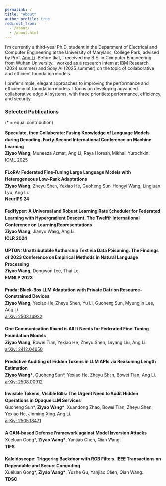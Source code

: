 ```yaml
---
permalink: /
title: "About"
author_profile: true
redirect_from: 
  - /about/
  - /about.html
---
```


I’m currently a third-year Ph.D. student in the Department of Electrical and Computer Engineering at the University of Maryland, College Park, advised by Prof. [Ang Li](https://www.ang-li.com/). Before that, I received my B.E. in Computer Engineering from Wuhan University. I worked as a research intern at IBM Research (2024 summer) and Sony AI (2025 summer) on the topic of collaborative and efficient foundation models.

I prefer simple, elegant approaches to improving the performance and efficiency of foundation models. I focus on developing advanced collaborative edge AI systems, with three priorities: performance, efficiency, and security.

### **Selected Publications**

(* = equal contribution) 

<div class="selected-pubs">

<p>
<strong>Speculate, then Collaborate: Fusing Knowledge of Language Models during Decoding. Forty-Second International Conference on Machine Learning</strong><br>
<strong>Ziyao Wang</strong>, Muneeza Azmat, Ang Li, Raya Horesh, Mikhail Yurochkin.<br>
ICML 2025
</p>

<p>
<strong>FLoRA: Federated Fine-Tuning Large Language Models with Heterogeneous Low-Rank Adaptations</strong><br>
<strong>Ziyao Wang</strong>, Zheyu Shen, Yexiao He, Guoheng Sun, Hongyi Wang, Lingjuan Lyu, Ang Li.<br>
<strong>NeurIPS 24</strong>
</p>

<p>
<strong>FedHyper: A Universal and Robust Learning Rate Scheduler for Federated Learning with Hypergradient Descent. The Twelfth International Conference on Learning Representations</strong><br>
<strong>Ziyao Wang</strong>, Jianyu Wang, Ang Li.<br>
<strong>ICLR 2024</strong>
</p>

<p>
<strong>UPTON: Unattributable Authorship Text via Data Poisoning. The Findings of 2023 Conference on Empirical Methods in Natural Language Processing</strong><br>
<strong>Ziyao Wang</strong>, Dongwon Lee, Thai Le.<br>
<strong>EMNLP 2023</strong>
</p>

<p>
<strong>Prada: Black-Box LLM Adaptation with Private Data on Resource-Constrained Devices</strong><br>
<strong>Ziyao Wang</strong>, Yexiao He, Zheyu Shen, Yu Li, Guoheng Sun, Myungjin Lee, Ang Li.<br>
<a href="https://arxiv.org/abs/2503.14932" target="_blank" rel="noopener">arXiv: 2503.14932</a>
</p>

<p>
<strong>One Communication Round is All It Needs for Federated Fine-Tuning Foundation Models</strong><br>
<strong>Ziyao Wang</strong>, Bowei Tian, Yexiao He, Zheyu Shen, Luyang Liu, Ang Li.<br>
<a href="https://arxiv.org/abs/2412.04650" target="_blank" rel="noopener">arXiv: 2412.04650</a>
</p>

<p>
<strong>Predictive Auditing of Hidden Tokens in LLM APIs via Reasoning Length Estimation</strong><br>
<strong>Ziyao Wang*</strong>, Guoheng Sun*, Yexiao He, Zheyu Shen, Bowei Tian, Ang Li.<br>
<a href="https://arxiv.org/abs/2508.00912" target="_blank" rel="noopener">arXiv: 2508.00912</a>
</p>

<p>
<strong>Invisible Tokens, Visible Bills: The Urgent Need to Audit Hidden Operations in Opaque LLM Services</strong><br>
Guoheng Sun*, <strong>Ziyao Wang*</strong>, Xuandong Zhao, Bowei Tian, Zheyu Shen, Yexiao He, Jinming Xing, Ang Li.<br>
<a href="https://arxiv.org/abs/2505.18471" target="_blank" rel="noopener">arXiv: 2505.18471</a>
</p>

<p>
<strong>A GAN-based Defense Framework against Model Inversion Attacks</strong><br>
Xueluan Gong*, <strong>Ziyao Wang*</strong>, Yanjiao Chen, Qian Wang.<br>
<strong>TIFS</strong>
</p>

<p>
<strong>Kaleidoscope: Triggering Backdoor with RGB Filters. IEEE Transactions on Dependable and Secure Computing</strong><br>
Xueluan Gong*, <strong>Ziyao Wang*</strong>, Yuzhe Gu, Yanjiao Chen, Qian Wang.<br>
<strong>TDSC</strong>
</p>

</div>

<style>
.selected-pubs p { margin: 0 0 1.1rem; line-height: 1.55; }
.selected-pubs strong { font-weight: 700; }
</style>
